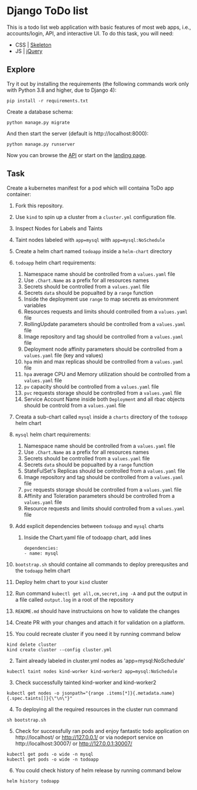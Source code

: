 # Django ToDo list

This is a todo list web application with basic features of most web apps, i.e., accounts/login, API, and interactive UI. To do this task, you will need:

- CSS | [Skeleton](http://getskeleton.com/)
- JS | [jQuery](https://jquery.com/)

## Explore

Try it out by installing the requirements (the following commands work only with Python 3.8 and higher, due to Django 4):

```
pip install -r requirements.txt
```

Create a database schema:

```
python manage.py migrate
```

And then start the server (default is http://localhost:8000):

```
python manage.py runserver
```

Now you can browse the [API](http://localhost:8000/api/) or start on the [landing page](http://localhost:8000/).

## Task

Create a kubernetes manifest for a pod which will containa ToDo app container:

1. Fork this repository.
1. Use `kind` to spin up a cluster from a `cluster.yml` configuration file.
1. Inspect Nodes for Labels and Taints
1. Taint nodes labeled with `app=mysql` with `app=mysql:NoSchedule`
1. Create a helm chart named `todoapp` inside a `helm-chart` directory
1. `todoapp` helm chart requirements:
   1. Namespace name should be controlled from a `values.yaml` file
   1. Use `.Chart.Name` as a prefix for all resources names
   1. Secrets should be controlled from a `values.yaml` file
   1. Secrets `data` should be popualted by a `range` function
   1. Inside the deployment use `range` to map secrets as environment variables
   1. Resources requests and limits should controlled from a `values.yaml` file
   1. RollingUpdate parameters should be controlled from a `values.yaml` file
   1. Image repository and tag should be controlled from a `values.yaml` file
   1. Deployment node affinity parameters should be controlled from a `values.yaml` file (key and values)
   1. `hpa` min and max replicas should be controlled from a `values.yaml` file
   1. `hpa` average CPU and Memory utilization should be controlled from a `values.yaml` file
   1. `pv` capacity should be controlled from a `values.yaml` file
   1. `pvc` requests storage should be controlled from a `values.yaml` file
   1. Service Account Name inside both `Deployment` and all rbac objects should be controld from a `values.yaml` file
1. Creata a sub-chart called `mysql` inside a `charts` directory of the `todoapp` helm chart
1. `mysql` helm chart requirements:
   1. Namespace name should be controlled from a `values.yaml` file
   1. Use `.Chart.Name` as a prefix for all resources names
   1. Secrets should be controlled from a `values.yaml` file
   1. Secrets `data` should be popualted by a `range` function
   1. StateFulSet's Replicas should be controlled from a `values.yaml` file
   1. Image repository and tag should be controlled from a `values.yaml` file
   1. `pvc` requests storage should be controlled from a `values.yaml` file
   1. Affinity and Toleration parameters should be controlled from a `values.yaml` file
   1. Resource requests and limits should controlled from a `values.yaml` file
1. Add explicit dependencies between `todoapp` and `mysql` charts

   1. Inside the Chart.yaml file of todoapp chart, add lines
      ```
      dependencies:
      - name: mysql
      ```

1. `bootstrap.sh` should containe all commands to deploy prerequsites and the `todoapp` helm chart
1. Deploy helm chart to your `kind` cluster
1. Run command `kubectl get all,cm,secret,ing -A` and put the output in a file called `output.log` in a root of the repository
1. `README.md` should have instructuions on how to validate the changes
1. Create PR with your changes and attach it for validation on a platform.

1. You could recreate cluster if you need it by running command below

```
kind delete cluster
kind create cluster --config cluster.yml
```

2. Taint already labeled in cluster.yml nodes as 'app=mysql:NoSchedule'

```
kubectl taint nodes kind-worker kind-worker2 app=mysql:NoSchedule
```

3. Check successfully tainted kind-worker and kind-worker2

```
kubectl get nodes -o jsonpath="{range .items[*]}{.metadata.name} {.spec.taints[]}{\"\n\"}"
```

4. To deploying all the required resources in the cluster run command

```
sh bootstrap.sh
```

5. Check for successfully ran pods and enjoy fantastic todo application on http://localhost/ or http://127.0.0.1/ or via nodeport service on http://localhost:30007/ or http://127.0.0.1:30007/

```
kubectl get pods -o wide -n mysql
kubectl get pods -o wide -n todoapp
```

6. You could check history of helm release by running command below

```
helm history todoapp
```
